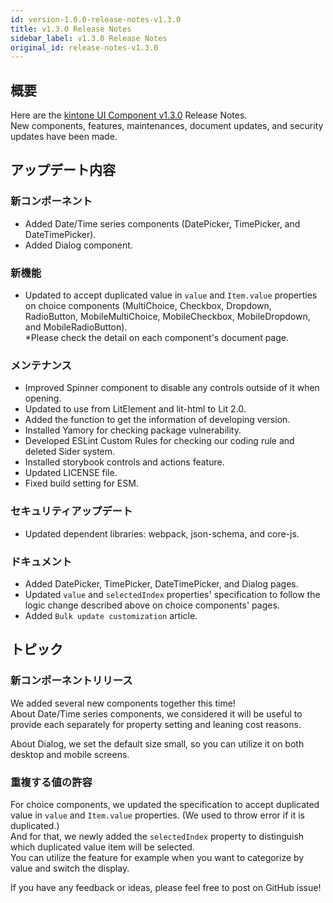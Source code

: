```yaml
---
id: version-1.0.0-release-notes-v1.3.0
title: v1.3.0 Release Notes
sidebar_label: v1.3.0 Release Notes
original_id: release-notes-v1.3.0
---
```


## 概要

Here are the [kintone UI Component v1.3.0](https://github.com/kintone-labs/kintone-ui-component/releases/tag/v1.3.0) Release Notes.<br>
New components, features, maintenances, document updates, and security updates have been made.

## アップデート内容
### 新コンポーネント
- Added Date/Time series components (DatePicker, TimePicker, and DateTimePicker).
- Added Dialog component.

### 新機能
- Updated to accept duplicated value in `value` and `Item.value` properties on choice components (MultiChoice, Checkbox, Dropdown, RadioButton, MobileMultiChoice, MobileCheckbox, MobileDropdown, and MobileRadioButton).<br>
  *Please check the detail on each component's document page.

### メンテナンス
- Improved Spinner component to disable any controls outside of it when opening.
- Updated to use from LitElement and lit-html to Lit 2.0.
- Added the function to get the information of developing version.
- Installed Yamory for checking package vulnerability.
- Developed ESLint Custom Rules for checking our coding rule and deleted Sider system.
- Installed storybook controls and actions feature.
- Updated LICENSE file.
- Fixed build setting for ESM.

### セキュリティアップデート
- Updated dependent libraries: webpack, json-schema, and core-js.

### ドキュメント
- Added DatePicker, TimePicker, DateTimePicker, and Dialog pages.
- Updated `value` and `selectedIndex` properties' specification to follow the logic change described above on choice components' pages.
- Added `Bulk update customization` article.

## トピック

### 新コンポーネントリリース
We added several new components together this time!<br>
About Date/Time series components, we considered it will be useful to provide each separately for property setting and leaning cost reasons.

About Dialog, we set the default size small, so you can utilize it on both desktop and mobile screens.

### 重複する値の許容
For choice components, we updated the specification to accept duplicated value in `value` and `Item.value` properties. (We used to throw error if it is duplicated.)<br>
And for that, we newly added the `selectedIndex` property to distinguish which duplicated value item will be selected.<br>
You can utilize the feature for example when you want to categorize by value and switch the display.

If you have any feedback or ideas, please feel free to post on GitHub issue!
